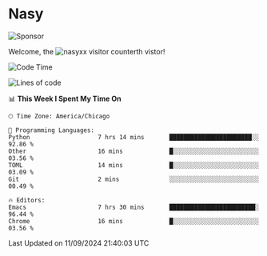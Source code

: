 # Nasy

<!--
<p align="center">
<img height="200" src="https://github-readme-stats.vercel.app/api?username=nasyxx&count_private=true&show_icons=true&theme=dracula&include_all_commits=true"/>
<img height="200" src="https://github-readme-stats.vercel.app/api/top-langs/?username=nasyxx&theme=dracula&hide=html,jupyter+notebook&count_private=true&show_icons=true"/>
</p>

  
----------------
-->

![Sponsor](https://img.shields.io/static/v1.svg?label=Sponsor&message=%E2%9D%A4&logo=GitHub&style=flat&color=pink)
 
Welcome, the ![nasyxx visitor counter](https://count.getloli.com/get/@nasyxx?theme=rule34)th vistor!
 
<!--START_SECTION:waka-->
![Code Time](http://img.shields.io/badge/Code%20Time-4%2C624%20hrs%208%20mins-blue)

![Lines of code](https://img.shields.io/badge/From%20Hello%20World%20I%27ve%20Written-6.4%20million%20lines%20of%20code-blue)

📊 **This Week I Spent My Time On** 

```text
🕑︎ Time Zone: America/Chicago

💬 Programming Languages: 
Python                   7 hrs 14 mins       ███████████████████████░░   92.86 % 
Other                    16 mins             █░░░░░░░░░░░░░░░░░░░░░░░░   03.56 % 
TOML                     14 mins             █░░░░░░░░░░░░░░░░░░░░░░░░   03.09 % 
Git                      2 mins              ░░░░░░░░░░░░░░░░░░░░░░░░░   00.49 % 

🔥 Editors: 
Emacs                    7 hrs 30 mins       ████████████████████████░   96.44 % 
Chrome                   16 mins             █░░░░░░░░░░░░░░░░░░░░░░░░   03.56 % 
```


 Last Updated on 11/09/2024 21:40:03 UTC
<!--END_SECTION:waka-->

<!-- ![visitors](https://visitor-badge.laobi.icu/badge?page_id=nasyxx.nasyxx) -->
